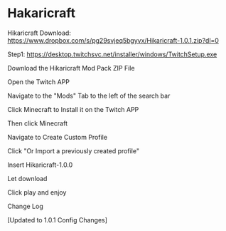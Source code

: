 # Hakaricraft

Hikaricraft Download: https://www.dropbox.com/s/pg29svjeq5bgyvx/Hikaricraft-1.0.1.zip?dl=0

Step1: https://desktop.twitchsvc.net/installer/windows/TwitchSetup.exe  

Download the Hikaricraft Mod Pack ZIP File

Open the Twitch APP

Navigate to the "Mods" Tab to the left of the search bar

Click Minecraft to Install it on the Twitch APP

Then click Minecraft

Navigate to Create Custom Profile

Click "Or Import a previously created profile"

Insert Hikaricraft-1.0.0

Let download

Click play and enjoy






Change Log


[Updated to 1.0.1 Config Changes]
